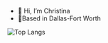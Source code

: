 - 👋 Hi, I’m Christina
- 📍Based in Dallas-Fort Worth

![Top Langs](https://github-readme-stats.vercel.app/api/top-langs/?username=crw-b&hide_progress=true)

<!---
crw-b/crw-b is a ✨ special ✨ repository because its `README.md` (this file) appears on your GitHub profile.
You can click the Preview link to take a look at your changes.
--->
